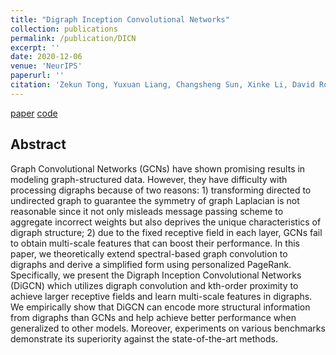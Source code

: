 ```yaml
---
title: "Digraph Inception Convolutional Networks"
collection: publications
permalink: /publication/DICN
excerpt: ''
date: 2020-12-06
venue: 'NeurIPS'
paperurl: ''
citation: 'Zekun Tong, Yuxuan Liang, Changsheng Sun, Xinke Li, David Rosenblum, Andrew Lim (2021). &quot;Digraph Inception Convolutional Networks.&quot; <i>Advances in Neural Information Processing Systems</i>, 33.'
---
```

[paper](https://proceedings.neurips.cc/paper/2020/file/cffb6e2288a630c2a787a64ccc67097c-Paper.pdf?ref=https://githubhelp.com)  [code](https://github.com/flyingtango/DiGCN)
## Abstract
Graph Convolutional Networks (GCNs) have shown promising results in modeling graph-structured data. However, they have difficulty with processing digraphs because of two reasons: 1) transforming directed to undirected graph to guarantee the symmetry of graph Laplacian is not reasonable since it not only misleads message passing scheme to aggregate incorrect weights but also deprives the unique characteristics of digraph structure; 2) due to the fixed receptive field in each layer, GCNs fail to obtain multi-scale features that can boost their performance. In this paper, we theoretically extend spectral-based graph convolution to digraphs and derive a simplified form using personalized PageRank. Specifically, we present the Digraph Inception Convolutional Networks (DiGCN) which utilizes digraph convolution and kth-order proximity to achieve larger receptive fields and learn multi-scale features in digraphs. We empirically show that DiGCN can encode more structural information from digraphs than GCNs and help achieve better performance when generalized to other models. Moreover, experiments on various benchmarks demonstrate its superiority against the state-of-the-art methods.
